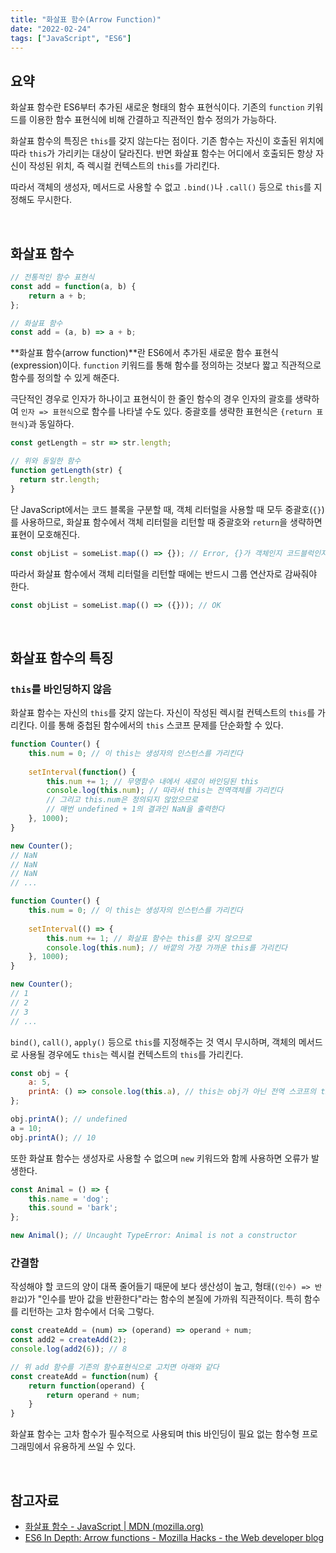 ```yaml
---
title: "화살표 함수(Arrow Function)"
date: "2022-02-24"
tags: ["JavaScript", "ES6"]
---
```


## 요약

화살표 함수란 ES6부터 추가된 새로운 형태의 함수 표현식이다. 기존의 `function` 키워드를 이용한 함수 표현식에 비해 간결하고 직관적인 함수 정의가 가능하다.

화살표 함수의 특징은 `this`를 갖지 않는다는 점이다. 기존 함수는 자신이 호출된 위치에 따라 `this`가 가리키는 대상이 달라진다. 반면 화살표 함수는 어디에서 호출되든 항상 자신이 작성된 위치, 즉 렉시컬 컨텍스트의 `this`를 가리킨다.

따라서 객체의 생성자, 메서드로 사용할 수 없고 `.bind()`나 `.call()` 등으로 `this`를 지정해도 무시한다.

<br />

## 화살표 함수

```javascript
// 전통적인 함수 표현식
const add = function(a, b) {
    return a + b;
};

// 화살표 함수
const add = (a, b) => a + b;
```

**화살표 함수(arrow function)**란 ES6에서 추가된 새로운 함수 표현식(expression)이다. `function` 키워드를 통해 함수를 정의하는 것보다 짧고 직관적으로 함수를 정의할 수 있게 해준다.

극단적인 경우로 인자가 하나이고 표현식이 한 줄인 함수의 경우 인자의 괄호를 생략하여 `인자 => 표현식`으로 함수를 나타낼 수도 있다. 중괄호를 생략한 표현식은 `{return 표현식}`과 동일하다.

```javascript
const getLength = str => str.length;

// 위와 동일한 함수
function getLength(str) {
  return str.length;
}
```

단 JavaScript에서는 코드 블록을 구분할 때, 객체 리터럴을 사용할 때 모두 중괄호(`{}`)를 사용하므로, 화살표 함수에서 객체 리터럴을 리턴할 때 중괄호와 `return`을 생략하면 표현이 모호해진다.

```javascript
const objList = someList.map(() => {}); // Error, {}가 객체인지 코드블럭인지 모호함
```

따라서 화살표 함수에서 객체 리터럴을 리턴할 때에는 반드시 그룹 연산자로 감싸줘야 한다.

```javascript
const objList = someList.map(() => ({})); // OK
```

<br />

## 화살표 함수의 특징

### `this`를 바인딩하지 않음

화살표 함수는 자신의 `this`를 갖지 않는다. 자신이 작성된 렉시컬 컨텍스트의 `this`를 가리킨다. 이를 통해 중첩된 함수에서의 `this` 스코프 문제를 단순화할 수 있다.

```javascript
function Counter() {
    this.num = 0; // 이 this는 생성자의 인스턴스를 가리킨다
    
    setInterval(function() {
        this.num += 1; // 무명함수 내에서 새로이 바인딩된 this
        console.log(this.num); // 따라서 this는 전역객체를 가리킨다
        // 그리고 this.num은 정의되지 않았으므로
        // 매번 undefined + 1의 결과인 NaN을 출력한다
    }, 1000);
}

new Counter();
// NaN
// NaN
// NaN
// ...
```

```javascript
function Counter() {
    this.num = 0; // 이 this는 생성자의 인스턴스를 가리킨다
    
    setInterval(() => {
        this.num += 1; // 화살표 함수는 this를 갖지 않으므로
        console.log(this.num); // 바깥의 가장 가까운 this를 가리킨다
    }, 1000);
}

new Counter();
// 1
// 2
// 3
// ...
```

`bind()`, `call()`, `apply()` 등으로 `this`를 지정해주는 것 역시 무시하며, 객체의 메서드로 사용될 경우에도 `this`는 렉시컬 컨텍스트의 `this`를 가리킨다.

```javascript
const obj = {
	a: 5,
	printA: () => console.log(this.a), // this는 obj가 아닌 전역 스코프의 this, 즉 전역 객체를 가리킨다
};

obj.printA(); // undefined
a = 10;
obj.printA(); // 10
```

또한 화살표 함수는 생성자로 사용할 수 없으며 `new` 키워드와 함께 사용하면 오류가 발생한다.

```javascript
const Animal = () => {
    this.name = 'dog';
    this.sound = 'bark';
};

new Animal(); // Uncaught TypeError: Animal is not a constructor
```

### 간결함

작성해야 할 코드의 양이 대폭 줄어들기 때문에 보다 생산성이 높고, 형태(`(인수) => 반환값`)가 "인수를 받아 값을 반환한다"라는 함수의 본질에 가까워 직관적이다. 특히 함수를 리턴하는 고차 함수에서 더욱 그렇다.

```javascript
const createAdd = (num) => (operand) => operand + num;
const add2 = createAdd(2);
console.log(add2(6)); // 8
```

```javascript
// 위 add 함수를 기존의 함수표현식으로 고치면 아래와 같다
const createAdd = function(num) {
    return function(operand) {
        return operand + num;
    }
}
```

화살표 함수는 고차 함수가 필수적으로 사용되며 this 바인딩이 필요 없는 함수형 프로그래밍에서 유용하게 쓰일 수 있다.

<br />

## 참고자료

- [화살표 함수 - JavaScript | MDN (mozilla.org)](https://developer.mozilla.org/ko/docs/Web/JavaScript/Reference/Functions/Arrow_functions)
- [ES6 In Depth: Arrow functions - Mozilla Hacks - the Web developer blog](https://hacks.mozilla.org/2015/06/es6-in-depth-arrow-functions/)

